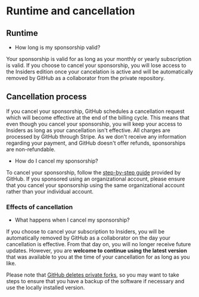 # Runtime and cancellation

## Runtime

- How long is my sponsorship valid?

Your sponsorship is valid for as long as your monthly or yearly subscription
is valid. If you choose to cancel your sponsorship, you will lose access to
the Insiders edition once your cancelation is active and will be automatically
removed by GitHub as a collaborator from the private repository.

## Cancellation process


If you cancel your sponsorship, GitHub schedules a cancellation request
    which will become effective at the end of the billing cycle. This means
    that even though you cancel your sponsorship, you will keep your access to
    Insiders as long as your cancellation isn't effective. All charges are
    processed by GitHub through Stripe. As we don't receive any information
    regarding your payment, and GitHub doesn't offer refunds, sponsorships are
    non-refundable.

- How do I cancel my sponsorship?

To cancel your sponsorship, follow the [step-by-step guide] provided by GitHub.
If you sponsored using an organizational account, please ensure that you cancel
your sponsorship using the same organizational account rather than your
individual account.

  [step-by-step guide]: https://docs.github.com/en/billing/managing-billing-for-github-sponsors/downgrading-a-sponsorship

### Effects of cancellation

- What happens when I cancel my sponsorship?

If you choose to cancel your subscription to Insiders, you will be
automatically removed by GitHub as a collaborator on the day your cancellation is
effective. From that day on, you will no longer receive future updates. However,
you are __welcome to continue using the latest version__ that was available to
you at the time of your cancellation for as long as you like.

Please note that [GitHub deletes private forks], so you may want to take steps
to ensure that you have a backup of the software if necessary and use the
locally installed version.

  [GitHub deletes private forks]: https://docs.github.com/en/account-and-profile/setting-up-and-managing-your-personal-account-on-github/managing-access-to-your-personal-repositories/removing-a-collaborator-from-a-personal-repository#deleting-forks-of-private-repositories

